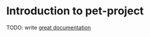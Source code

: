 # Introduction to pet-project

TODO: write [great documentation](http://jacobian.org/writing/what-to-write/)
